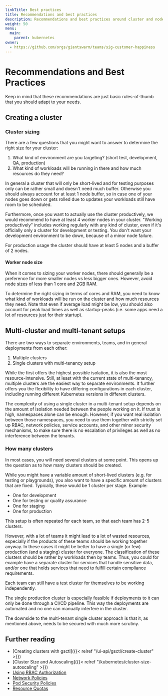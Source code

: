 ```yaml
---
linkTitle: Best practices
title: Recommendations and best practices
description: Recommendations and best practices around cluster and node sizing as well as multi-tenant setups
weight: 50
menu:
  main:
    parent: kubernetes
owner:
  - https://github.com/orgs/giantswarm/teams/sig-customer-happiness
---
```


# Recommendations and Best Practices

Keep in mind that these recommendations are just basic rules-of-thumb that you should adapt to your needs.

## Creating a cluster

### Cluster sizing

There are a few questions that you might want to answer to determine the right size for your cluster:

1. What kind of environment are you targeting? (short test, development, QA, production)
2. What kind of workloads will be running in there and how much resources do they need?

In general a cluster that will only be short-lived and for testing purposes only can be rather small and doesn't need much buffer.
Otherwise you should always account for at least 1 node buffer, so in case one of your nodes goes down or gets rolled due to updates
 your workloads still have room to be scheduled.

Furthermore, once you want to actually use the cluster productively, we would recommend to have at least 4 worker nodes in your cluster.
"Working productively" includes working regularly with any kind of cluster, even if it's officially only a cluster for development or testing.
You don't want your development environment to be down, because of a minor node failure.

For production usage the cluster should have at least 5 nodes and a buffer of 2 nodes.

#### Worker node size

When it comes to sizing your worker nodes, there should generally be a preference for more smaller nodes vs less bigger ones.
However, avoid node sizes of less than 1 core and 2GB RAM.

To determine the right sizing in terms of cores and RAM, you need to know what kind of workloads will be run on the cluster
 and how much resources they need.
Note that even if average load might be low, you should also account for peak load times as well as startup-peaks (i.e. some apps need a lot of resources just for their startup).

## Multi-cluster and multi-tenant setups

There are two ways to separate environments, teams, and in general deployments from each other:

1. Multiple clusters
2. Single clusters with multi-tenancy setup

While the first offers the highest possible isolation, it is also the most resource-intensive.
Still, at least with the current state of multi-tenancy, multiple clusters are the easiest way to separate environments.
It further offers you the flexibility to have differing configurations in each cluster,
 including running different Kubernetes versions in different clusters.

The complexity of using a single cluster in a multi-tenant setup depends on the amount of isolation needed between the people working on it.
If trust is high, namespaces alone can be enough. However, if you want real isolation between those namespaces, you need to use them together with strictly set up RBAC, network policies, service accounts, and other minor security mechanisms, to make sure there is no escalation of privileges
 as well as no interference between the tenants.

### How many clusters

In most cases, you will need several clusters at some point.
This opens up the question as to how many clusters should be created.

While you might have a variable amount of short-lived clusters (e.g. for testing or playgrounds),
 you also want to have a specific amount of clusters that are fixed.
Typically, these would be 1 cluster per stage. Example:

- One for development
- One for testing or quality assurance
- One for staging
- One for production

This setup is often repeated for each team, so that each team has 2-5 clusters.

However, with a lot of teams it might lead to a lot of wasted resources,
 especially if the products of these teams should be working together anyway.
In these cases it might be better to have a single (or few) production (and a staging) cluster for everyone.
The classification of these clusters should be rather by workloads then by teams.
Thus, you could for example have a separate cluster for services that handle
 sensitive data, and/or one that holds services that need to fulfill certain compliance requirements.

Each team can still have a test cluster for themselves to be working independently.

The single production cluster is especially feasible if deployments to it can only be done through a CI/CD pipeline.
This way the deployments are automated and no one can manually interfere in the cluster.

The downside to the multi-tenant single cluster approach is that it, as mentioned above,
 needs to be secured with much more scrutiny.

## Further reading

- [Creating clusters with gsctl]({{< relref "/ui-api/gsctl/create-cluster" >}})
- [Cluster Size and Autoscaling]({{< relref "/kubernetes/cluster-size-autoscaling" >}})
- [Using RBAC Authorization](https://kubernetes.io/docs/reference/access-authn-authz/rbac/)
- [Network Policies](https://kubernetes.io/docs/concepts/services-networking/network-policies/)
- [Pod Security Policies](https://kubernetes.io/docs/concepts/policy/pod-security-policy/)
- [Resource Quotas](https://kubernetes.io/docs/concepts/policy/resource-quotas/)
